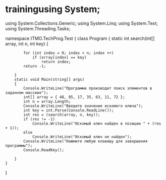 # trainingusing System;
using System.Collections.Generic;
using System.Linq;
using System.Text;
using System.Threading.Tasks;

namespace ITMO.TechProg.Test
{
    class Program
    {
        static int search(int[] array, int n, int key)
        {

            for (int index = 0; index < n; index ++)
                if (array[index] == key)
                    return index;
            return -1;

        }
        static void Main(string[] args)
        {
            Console.WriteLine("Программа производит поиск элементов в заданном массиве");
            int[] array = { 48, 85, 17, 35, 63, 11, 72 };
            int n = array.Length;
            Console.WriteLine("Введите значение искомого ключа");
            int key = int.Parse(Console.ReadLine());
            int res = (search(array, n, key));
            if (res != -1)
                Console.WriteLine("Искомый ключ найден в позиции " + (res + 1));
            else
                Console.WriteLine("Искомый ключ не найден");
            Console.WriteLine("Нажмите любую клавишу для завершения программы");
            Console.ReadKey();

        }
    }
}
